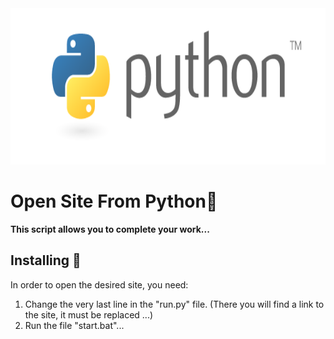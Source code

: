 <img src="resource/img.png" width="2500" height="250"/>

# Open Site From Python💎
**This script allows you to complete your work...**
## Installing 🎱
In order to open the desired site, you need:
1. Change the very last line in the "run.py" file. (There you will find a link to the site, it must be replaced ...)
2. Run the file "start.bat"...
